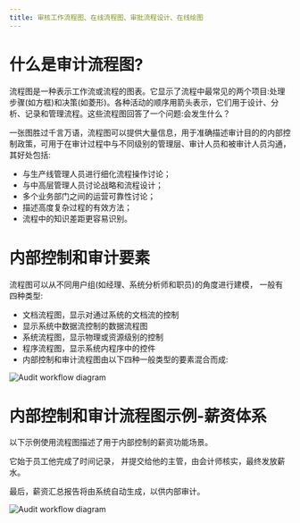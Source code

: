 ```yaml
---
title: 审核工作流程图、在线流程图、审批流程设计、在线绘图
---
```


# 什么是审计流程图?

流程图是一种表示工作流或流程的图表。它显示了流程中最常见的两个项目:处理步骤(如方框)和决策(如菱形)。各种活动的顺序用箭头表示，它们用于设计、分析、记录和管理流程。这些流程图回答了一个问题:会发生什么？  

一张图胜过千言万语，流程图可以提供大量信息，用于准确描述审计目的的内部控制政策，可用于在审计过程中与不同级别的管理层、审计人员和被审计人员沟通，其好处包括:

- 与生产线管理人员进行细化流程操作讨论； 
- 与中高层管理人员讨论战略和流程设计； 
- 多个业务部门之间的运营可靠性讨论； 
- 描述高度复杂过程的有效方法；  
- 流程中的知识差距更容易识别。

# 内部控制和审计要素

 流程图可以从不同用户组(如经理、系统分析师和职员)的角度进行建模，
 一般有四种类型:  
 - 文档流程图，显示对通过系统的文档流的控制 
 - 显示系统中数据流控制的数据流程图 
 - 系统流程图，显示物理或资源级别的控制 
 - 程序流程图，显示系统内程序中的控件 
 - 内部控制和审计流程图由以下四种一般类型的要素混合而成:
 
 ![Audit workflow diagram](https://www.freedgo.com/public/themes/freedgo/workflow/audit-flowchart-symbols.png "Audit workflow diagram")
 
 # 内部控制和审计流程图示例-薪资体系

以下示例使用流程图描述了用于内部控制的薪资功能场景。

它始于员工他完成了时间记录，
并提交给他的主管，由会计师核实，最终发放薪水。

最后，薪资汇总报告将由系统自动生成，以供内部审计。

 ![Audit workflow diagram](https://www.freedgo.com/public/themes/freedgo/workflow/audit-flowchart-example.png "Audit workflow diagram")
